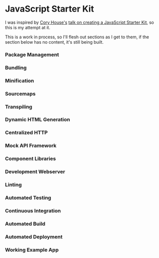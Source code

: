 # JavaScript Starter Kit
I was inspired by [Cory House's](https://github.com/coryhouse) [talk on creating a JavaScript Starter Kit](https://www.youtube.com/watch?v=QGCWal_JWek), so this is my attempt at it.

This is a work in process, so I'll flesh out sections as I get to them, if the section below has no content, it's still being built.

### Package Management

### Bundling

### Minification

### Sourcemaps

### Transpiling

### Dynamic HTML Generation

### Centralized HTTP

### Mock API Framework

### Component Libraries

### Development Webserver

### Linting

### Automated Testing

### Continuous Integration

### Automated Build

### Automated Deployment

### Working Example App
